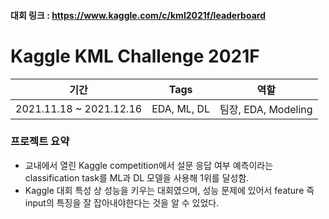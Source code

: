 #### 대회 링크 : https://www.kaggle.com/c/kml2021f/leaderboard
# Kaggle KML Challenge 2021F
|기간|Tags|역할|
|:---:|:---:|:---:|
|2021.11.18 ~ 2021.12.16|EDA, ML, DL|팀장, EDA, Modeling|
### 프로젝트 요약
- 교내에서 열린 Kaggle competition에서 설문 응답 여부 예측이라는 classification task를 ML과 DL 모델을 사용해 1위를 달성함.  
- Kaggle 대회 특성 상 성능을 키우는 대회였으며, 성능 문제에 있어서 feature 즉 input의 특징을 잘 잡아내야한다는 것을 알 수 있었다.
